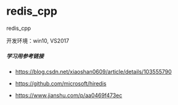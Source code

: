 # redis_cpp
redis_cpp

开发环境：win10, VS2017

##### 学习用参考链接

* https://blog.csdn.net/xiaoshan0609/article/details/103555790

* https://github.com/microsoft/hiredis

* https://www.jianshu.com/p/aa0469f473ec

  